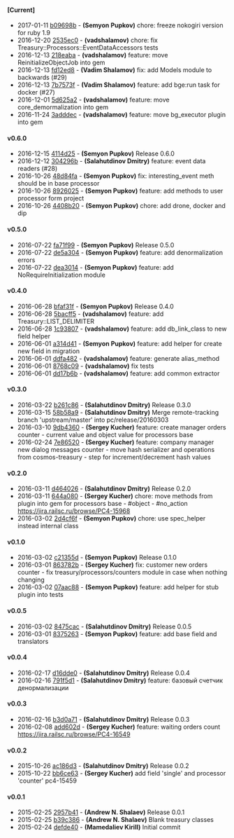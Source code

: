 
#### [Current]
 * 2017-01-11 [b09698b](../../commit/b09698b) - __(Semyon Pupkov)__ chore: freeze nokogiri version for ruby 1.9
 * 2016-12-20 [2535ec0](../../commit/2535ec0) - __(vadshalamov)__ chore: fix Treasury::Processors::EventDataAccessors tests
 * 2016-12-13 [218eaba](../../commit/218eaba) - __(vadshalamov)__ feature: move ReinitializeObjectJob into gem
 * 2016-12-13 [fd12ed8](../../commit/fd12ed8) - __(Vadim Shalamov)__ fix: add Models module to backwards (#29)
 * 2016-12-13 [7b7573f](../../commit/7b7573f) - __(Vadim Shalamov)__ feature: add bge:run task for docker (#27)
 * 2016-12-01 [5d625a2](../../commit/5d625a2) - __(vadshalamov)__ feature: move core_demormalization into gem
 * 2016-11-24 [3adddec](../../commit/3adddec) - __(vadshalamov)__ feature: move bg_executor plugin into gem

#### v0.6.0
 * 2016-12-15 [4114d25](../../commit/4114d25) - __(Semyon Pupkov)__ Release 0.6.0
 * 2016-12-12 [304296b](../../commit/304296b) - __(Salahutdinov Dmitry)__ feature: event data readers (#28)
 * 2016-10-26 [48d84fa](../../commit/48d84fa) - __(Semyon Pupkov)__ fix: interesting_event meth should be in base processor
 * 2016-10-26 [8926025](../../commit/8926025) - __(Semyon Pupkov)__ feature: add methods to user processor form project
 * 2016-10-26 [4408b20](../../commit/4408b20) - __(Semyon Pupkov)__ chore: add drone, docker and dip

#### v0.5.0
 * 2016-07-22 [fa71f99](../../commit/fa71f99) - __(Semyon Pupkov)__ Release 0.5.0
 * 2016-07-22 [de5a304](../../commit/de5a304) - __(Semyon Pupkov)__ feature: add denormalization errors
 * 2016-07-22 [dea3014](../../commit/dea3014) - __(Semyon Pupkov)__ feature: add NoRequireInitialization module

#### v0.4.0
 * 2016-06-28 [bfaf31f](../../commit/bfaf31f) - __(Semyon Pupkov)__ Release 0.4.0
 * 2016-06-28 [5bacff5](../../commit/5bacff5) - __(vadshalamov)__ feature: add Treasury::LIST_DELIMITER
 * 2016-06-28 [1c93807](../../commit/1c93807) - __(vadshalamov)__ feature: add db_link_class to new field helper
 * 2016-06-01 [a314d41](../../commit/a314d41) - __(Semyon Pupkov)__ feature: add helper for create new field in migration
 * 2016-06-01 [ddfa482](../../commit/ddfa482) - __(vadshalamov)__ feature: generate alias_method
 * 2016-06-01 [8768c09](../../commit/8768c09) - __(vadshalamov)__ fix tests
 * 2016-06-01 [dd17b6b](../../commit/dd17b6b) - __(vadshalamov)__ feature: add common extractor

#### v0.3.0
 * 2016-03-22 [b261c86](../../commit/b261c86) - __(Salahutdinov Dmitry)__ Release 0.3.0
 * 2016-03-15 [58b58a9](../../commit/58b58a9) - __(Salahutdinov Dmitry)__ Merge remote-tracking branch 'upstream/master' into pc/release/20160303
 * 2016-03-10 [9db4360](../../commit/9db4360) - __(Sergey Kucher)__ feature: create manager orders counter - current value and object value for processors base
 * 2016-02-24 [7e86520](../../commit/7e86520) - __(Sergey Kucher)__ feature: company manager new dialog messages counter - move hash serializer and operations from cosmos-treasury - step for increment/decrement hash values

#### v0.2.0
 * 2016-03-11 [d464026](../../commit/d464026) - __(Salahutdinov Dmitry)__ Release 0.2.0
 * 2016-03-11 [644a080](../../commit/644a080) - __(Sergey Kucher)__ chore: move methods from plugin into gem for processors base - #object - #no_action https://jira.railsc.ru/browse/PC4-15968
 * 2016-03-02 [2d4cf6f](../../commit/2d4cf6f) - __(Semyon Pupkov)__ chore: use spec_helper instead internal class

#### v0.1.0
 * 2016-03-02 [c21355d](../../commit/c21355d) - __(Semyon Pupkov)__ Release 0.1.0
 * 2016-03-01 [863782b](../../commit/863782b) - __(Sergey Kucher)__ fix: customer new orders counter - fix treasury/processors/counters module in case when nothing changing
 * 2016-03-02 [07aac88](../../commit/07aac88) - __(Semyon Pupkov)__ feature: add helper for stub plugin into tests

#### v0.0.5
 * 2016-03-02 [8475cac](../../commit/8475cac) - __(Salahutdinov Dmitry)__ Release 0.0.5
 * 2016-03-01 [8375263](../../commit/8375263) - __(Semyon Pupkov)__ feature: add base field and translators

#### v0.0.4
 * 2016-02-17 [d16dde0](../../commit/d16dde0) - __(Salahutdinov Dmitry)__ Release 0.0.4
 * 2016-02-16 [791f5d1](../../commit/791f5d1) - __(Salahutdinov Dmitry)__ feature: базовый счетчик денормализации

#### v0.0.3
 * 2016-02-16 [b3d0a71](../../commit/b3d0a71) - __(Salahutdinov Dmitry)__ Release 0.0.3
 * 2016-02-08 [add602d](../../commit/add602d) - __(Sergey Kucher)__ feature: waiting orders count https://jira.railsc.ru/browse/PC4-16549

#### v0.0.2
 * 2015-10-26 [ac186d3](../../commit/ac186d3) - __(Salahutdinov Dmitry)__ Release 0.0.2
 * 2015-10-22 [bb6ce63](../../commit/bb6ce63) - __(Sergey Kucher)__ add field 'single' and  processor 'counter' pc4-15459

#### v0.0.1
 * 2015-02-25 [2957b41](../../commit/2957b41) - __(Andrew N. Shalaev)__ Release 0.0.1
 * 2015-02-25 [b39c386](../../commit/b39c386) - __(Andrew N. Shalaev)__ Blank treasury classes
 * 2015-02-24 [defde40](../../commit/defde40) - __(Mamedaliev Kirill)__ Initial commit

